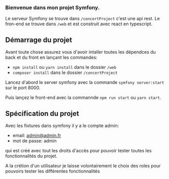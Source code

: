 ### Bienvenue dans mon projet Symfony. 

Le serveur Symfony se trouve dans `/concertProject` c'est une api rest. 
Le fron-end se trouve dans  `/web` et est construit avec react en typescript.

## Démarrage du projet
Avant toute chose assurez vous d'avoir intaller toutes les dépendces du back et du front en lançant les commandes:
- `npm install` ou `yarn install` dans le dossier `/web`
- `composer install` dans le dossier `/concertProject`

Lancez d'abord le server symfony avec la commande `symfony server:start` sur le port 8000.

Puis lançez le front-end avec la commannde `npm run start` ou `yarn start`.

## Spécification du projet
Avec les fixtures dans symfony il y a le compte admin:
- email: admin@admin.fr
- mot de passe: admin

qui est créé avec tout les droits d'accès pour pouvoir tester toutes les fonctionnalités du projet.

A la crétion d'un utilisateur je laisse volontairement le choix des roles pour pouvoirs tester les différentes fonctionnalités

